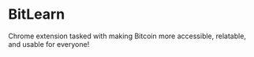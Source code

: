 # BitLearn
Chrome extension tasked with making Bitcoin more accessible, relatable, and usable for everyone!
